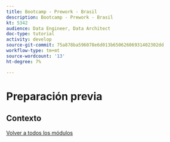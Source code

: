 ```yaml
---
title: Bootcamp - Prework - Brasil
description: Bootcamp - Prework - Brasil
kt: 5342
audience: Data Engineer, Data Architect
doc-type: tutorial
activity: develop
source-git-commit: 75a878ba596078e6d013b65062606931402302dd
workflow-type: tm+mt
source-wordcount: '13'
ht-degree: 7%

---
```


# Preparación previa

## Contexto


[Volver a todos los módulos](./overview.md)
